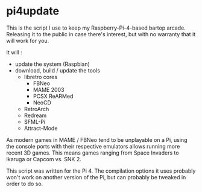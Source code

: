 # pi4update

This is the script I use to keep my Raspberry-Pi-4-based bartop arcade.
Releasing it to the public in case there's interest, but with no warranty that it will work for you.

It will :
- update the system (Raspbian)
- download, build / update the tools
  - libretro cores
    - FBNeo
    - MAME 2003
    - PCSX ReARMed
    - NeoCD
  - RetroArch
  - Redream
  - SFML-Pi
  - Attract-Mode
 
As modern games in MAME / FBNeo tend to be unplayable on a Pi, using the console ports with their respective emulators allows running more recent 3D games. This means games ranging from Space Invaders to Ikaruga or Capcom vs. SNK 2.

This script was written for the Pi 4. The compilation options it uses probably won't work on another version of the Pi, but can probably be tweaked in order to do so.
